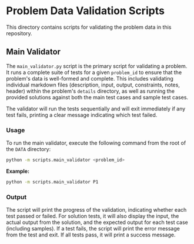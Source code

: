 
# Problem Data Validation Scripts

This directory contains scripts for validating the problem data in this repository.

## Main Validator

The `main_validator.py` script is the primary script for validating a problem. It runs a complete suite of tests for a given `problem_id` to ensure that the problem's data is well-formed and complete. This includes validating individual markdown files (description, input, output, constraints, notes, header) within the problem's `details` directory, as well as running the provided solutions against both the main test cases and sample test cases.

The validator will run the tests sequentially and will exit immediately if any test fails, printing a clear message indicating which test failed.

### Usage

To run the main validator, execute the following command from the root of the `DATA` directory:

```bash
python -m scripts.main_validator <problem_id>
```

**Example:**

```bash
python -m scripts.main_validator P1
```

### Output

The script will print the progress of the validation, indicating whether each test passed or failed. For solution tests, it will also display the input, the actual output from the solution, and the expected output for each test case (including samples). If a test fails, the script will print the error message from the test and exit. If all tests pass, it will print a success message.


